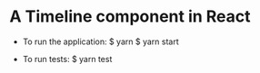 # A Timeline component in React

- To run the application:
$ yarn
$ yarn start

- To run tests:
$ yarn test
